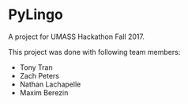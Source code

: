 # PyLingo
A project for UMASS Hackathon Fall 2017. 


This project was done with following team members:

* Tony Tran
* Zach Peters
* Nathan Lachapelle
* Maxim Berezin
